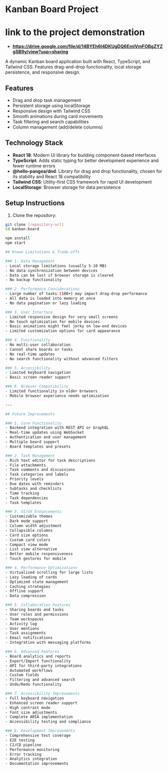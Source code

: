 # Kanban Board Project

# link to the project demonstration 
- **https://drive.google.com/file/d/14BYEh6I4DKUgDQ6EmIVmFOBgZYZgSB9y/view?usp=sharing**

A dynamic Kanban board application built with React, TypeScript, and Tailwind CSS. Features drag-and-drop functionality, local storage persistence, and responsive design.

## Features

- Drag and drop task management
- Persistent storage using localStorage
- Responsive design with Tailwind CSS
- Smooth animations during card movements
- Task filtering and search capabilities
- Column management (add/delete columns)

## Technology Stack

- **React 18**: Modern UI library for building component-based interfaces
- **TypeScript**: Adds static typing for better development experience and fewer runtime errors
- **@hello-pangea/dnd**: Library for drag and drop functionality, chosen for its stability and React 18 compatibility
- **Tailwind CSS**: Utility-first CSS framework for rapid UI development
- **LocalStorage**: Browser storage for data persistence

## Setup Instructions

1. Clone the repository:
```bash
git clone [repository-url]
cd kanban-board

npm install
npm start

## Known Limitations & Trade-offs

### 1. Data Management
- Local storage limitations (usually 5-10 MB)
- No data synchronization between devices
- Data can be lost if browser storage is cleared
- No backup functionality

### 2. Performance Considerations
- Large number of tasks (100+) may impact drag-drop performance
- All data is loaded into memory at once
- No data pagination or lazy loading

### 3. User Interface
- Limited responsive design for very small screens
- No touch optimization for mobile devices
- Basic animations might feel jerky on low-end devices
- Limited customization options for card appearance

### 4. Functionality
- No multi-user collaboration
- Cannot share boards or tasks
- No real-time updates
- No search functionality without advanced filters

### 5. Accessibility
- Limited keyboard navigation
- Basic screen reader support

### 6. Browser Compatibility
- Limited functionality in older browsers
- Mobile browser experience needs optimization

---

## Future Improvements

### 1. Core Functionality
- Backend integration with REST API or GraphQL
- Real-time updates using WebSocket
- Authentication and user management
- Multiple board support
- Board templates and presets

### 2. Task Management
- Rich text editor for task descriptions
- File attachments
- Task comments and discussions
- Task categories and labels
- Priority levels
- Due dates with reminders
- Subtasks and checklists
- Time tracking
- Task dependencies
- Task templates

### 3. UI/UX Enhancements
- Customizable themes
- Dark mode support
- Column width adjustment
- Collapsible columns
- Card size options
- Custom card colors
- Compact view mode
- List view alternative
- Better mobile responsiveness
- Touch gestures for mobile

### 4. Performance Optimizations
- Virtualized scrolling for large lists
- Lazy loading of cards
- Optimized state management
- Caching strategies
- Offline support
- Data compression

### 5. Collaboration Features
- Sharing boards and tasks
- User roles and permissions
- Team workspaces
- Activity log
- User mentions
- Task assignments
- Email notifications
- Integration with messaging platforms

### 6. Advanced Features
- Board analytics and reports
- Export/Import functionality
- API for third-party integrations
- Automated workflows
- Custom fields
- Filtering and advanced search
- Undo/Redo functionality

### 7. Accessibility Improvements
- Full keyboard navigation
- Enhanced screen reader support
- High contrast mode
- Font size adjustments
- Complete ARIA implementation
- Accessibility testing and compliance

### 8. Development Improvements
- Comprehensive test coverage
- E2E testing
- CI/CD pipeline
- Performance monitoring
- Error tracking
- Analytics integration
- Documentation improvements